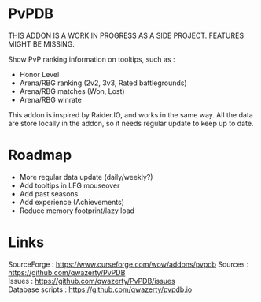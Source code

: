 # PvPDB

THIS ADDON IS A WORK IN PROGRESS AS A SIDE PROJECT. FEATURES MIGHT BE MISSING.

Show PvP ranking information on tooltips, such as :

- Honor Level
- Arena/RBG ranking (2v2, 3v3, Rated battlegrounds)
- Arena/RBG matches (Won, Lost)
- Arena/RBG winrate

This addon is inspired by Raider.IO, and works in the same way. All the data are store locally in the addon, so it needs regular update to keep up to date.

# Roadmap

- More regular data update (daily/weekly?)
- Add tooltips in LFG mouseover
- Add past seasons
- Add experience (Achievements)
- Reduce memory footprint/lazy load

# Links

SourceForge : https://www.curseforge.com/wow/addons/pvpdb
Sources : https://github.com/qwazerty/PvPDB  
Issues : https://github.com/qwazerty/PvPDB/issues  
Database scripts : https://github.com/qwazerty/pvpdb.io